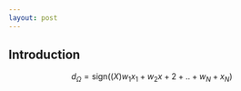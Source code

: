```yaml
---
layout: post
---
```


>  

## Introduction

$$ d_{\Omega} = \textrm{sign} \big( (X) w_1 x_1 + w_2 x+2 +  .. + w_N + x_N \big) $$
